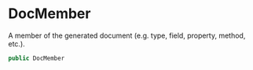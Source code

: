 # DocMember
A member of the generated document (e.g. type, field, property, method, etc.).

```cs
public DocMember 
```


